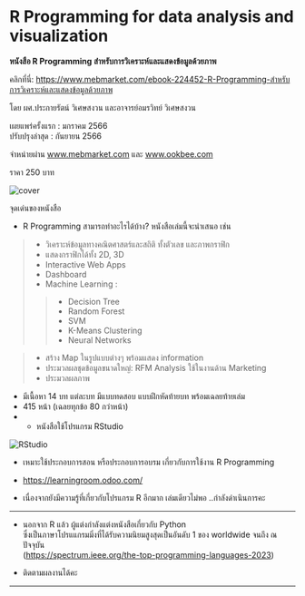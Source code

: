 # R Programming for data analysis and visualization  
**หนังสือ R Programming สำหรับการวิเคราะห์และแสดงข้อมูลด้วยภาพ**  

คลิกที่นี่: https://www.mebmarket.com/ebook-224452-R-Programming-สำหรับการวิเคราะห์และแสดงข้อมูลด้วยภาพ   

โดย ผศ.ประกายรัตน์ วิเศษสงวน และอาจารย์อมรวิทย์ วิเศษสงวน

เผยแพร่ครั้งแรก : มกราคม 2566   
ปรับปรุงล่าสุด : กันยายน 2566

จำหน่ายผ่าน www.mebmarket.com และ www.ookbee.com

ราคา 250 บาท  

![cover](https://github.com/prakayrat/Book/assets/51775195/3f12f240-42a5-40bc-801c-106c76680b94)


จุดเด่นของหนังสือ 
  
* R Programming สามารถทำอะไรได้บ้าง?  หนังสือเล่มนี้จะนำเสนอ เช่น  
> - วิเคราะห์ข้อมูลทางคณิตศาสตร์และสถิติ ทั้งตัวเลข และภาพกราฟิก   
> - แสดงกราฟิกได้ทั้ง 2D, 3D
> - Interactive Web Apps  
> - Dashboard  
> - Machine Learning :
> >  - Decision Tree
> >  - Random Forest
> >  - SVM
> >  - K-Means Clustering
> >  - Neural Networks  

> - สร้าง Map ในรูปแบบต่างๆ พร้อมแสดง information  
> - ประมวลผลชุดข้อมูลขนาดใหญ่: RFM Analysis ใช้ในงานด้าน Marketing  
> - ประมวลผลภาพ  

* มีเนื้อหา 14 บท แต่ละบท มีแบบทดสอบ แบบฝึกหัดท้ายบท พร้อมเฉลยท้ายเล่ม
* 415 หน้า (เฉลยทุกข้อ 80 กว่าหน้า)
* * หนังสือใช้โปรแกรม RStudio 

![RStudio](https://github.com/prakayrat/Book/assets/51775195/99b418b1-4c0d-45b0-b51f-6dba4f968e12)

* เหมาะใช้ประกอบการสอน หรือประกอบการอบรม เกี่ยวกับการใช้งาน R Programming 
    
* https://learningroom.odoo.com/  

* เนื่องจากยังมีความรู้ที่เกี่ยวกับโปรแกรม R อีกมาก เล่มเดียวไม่พอ ..กำลังดำเนินการคะ

***

  
* นอกจาก R แล้ว ผู้แต่งกำลังแต่งหนังสือเกี่ยวกับ Python  
ซึ่งเป็นภาษาโปรแแกรมมิ่งที่ได้รับความนิยมสูงสุดเป็นอันดับ 1 ของ worldwide จนถึง ณ ปัจจุบัน   
(https://spectrum.ieee.org/the-top-programming-languages-2023)   

* ติดตามผลงานได้คะ

***

